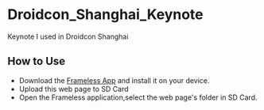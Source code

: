 # Droidcon_Shanghai_Keynote
Keynote I used in Droidcon Shanghai


## How to Use

- Download the [Frameless App](https://github.com/MartinRGB/Droidcon_Shanghai_Keynote/releases/tag/v0.1) and install it on your device.
- Upload this web page to SD Card
- Open the Frameless application,select the web page's folder in SD Card.
